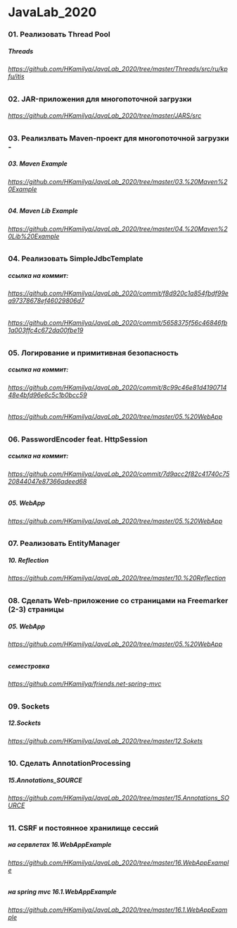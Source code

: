 # JavaLab_2020

### 01. Реализовать Thread Pool 
##### Threads
###### https://github.com/HKamilya/JavaLab_2020/tree/master/Threads/src/ru/kpfu/itis

### 02. JAR-приложения для многопоточной загрузки 
###### https://github.com/HKamilya/JavaLab_2020/tree/master/JARS/src

### 03. Реализлвать Maven-проект для многопоточной загрузки - 
##### 03. Maven Example
###### https://github.com/HKamilya/JavaLab_2020/tree/master/03.%20Maven%20Example
##### 04. Maven Lib Example
###### https://github.com/HKamilya/JavaLab_2020/tree/master/04.%20Maven%20Lib%20Example

### 04. Реализовать SimpleJdbcTemplate 
##### ссылка на коммит: 
###### https://github.com/HKamilya/JavaLab_2020/commit/f8d920c1a854fbdf99ea97378678ef46029806d7 
###### https://github.com/HKamilya/JavaLab_2020/commit/5658375f56c46846fb1a003ffc4c672da00fbe19

### 05. Логирование и примитивная безопасность 
##### ссылка на коммит:
###### https://github.com/HKamilya/JavaLab_2020/commit/8c99c46e81d419071448e4bfd96e6c5c1b0bcc59
###### https://github.com/HKamilya/JavaLab_2020/tree/master/05.%20WebApp

### 06. PasswordEncoder feat. HttpSession 
##### ссылка на коммит: 
###### https://github.com/HKamilya/JavaLab_2020/commit/7d9acc2f82c41740c7520844047e87366adeed68
##### 05. WebApp
###### https://github.com/HKamilya/JavaLab_2020/tree/master/05.%20WebApp

### 07. Реализовать EntityManager 
##### 10. Reflection
###### https://github.com/HKamilya/JavaLab_2020/tree/master/10.%20Reflection

### 08. Сделать Web-приложение со страницами на Freemarker (2-3) страницы
##### 05. WebApp
###### https://github.com/HKamilya/JavaLab_2020/tree/master/05.%20WebApp
##### семестровка 
###### https://github.com/HKamilya/friends.net-spring-mvc

### 09. Sockets
##### 12.Sockets
###### https://github.com/HKamilya/JavaLab_2020/tree/master/12.Sokets

### 10. Сделать AnnotationProcessing
##### 15.Annotations_SOURCE
###### https://github.com/HKamilya/JavaLab_2020/tree/master/15.Annotations_SOURCE

### 11. CSRF и постоянное хранилище сессий
##### на сервлетах  16.WebAppExample 
###### https://github.com/HKamilya/JavaLab_2020/tree/master/16.WebAppExample
##### на spring mvc 16.1.WebAppExample 
###### https://github.com/HKamilya/JavaLab_2020/tree/master/16.1.WebAppExample
